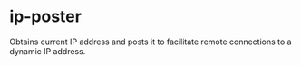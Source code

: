 # ip-poster
Obtains current IP address and posts it to facilitate remote connections to a dynamic IP address.
